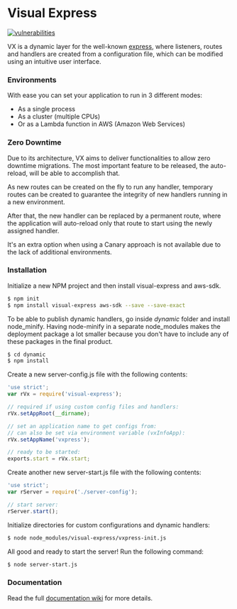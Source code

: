 # Visual Express

[![vulnerabilities](https://snyk.io/test/npm/visual-express/badge.svg)](https://snyk.io/test/npm/visual-express)

VX is a dynamic layer for the well-known [express](https://www.npmjs.com/package/express), where listeners, routes and handlers are created from a configuration file, which can be modified using an intuitive user interface.

### Environments

With ease you can set your application to run in 3 different modes:
- As a single process
- As a cluster (multiple CPUs)
- Or as a Lambda function in AWS (Amazon Web Services)

### Zero Downtime

Due to its architecture, VX aims to deliver functionalities to allow zero downtime migrations.
The most important feature to be released, the auto-reload, will be able to accomplish that.

As new routes can be created on the fly to run any handler, temporary routes can be created to guarantee the integrity of new handlers running in a new environment.

After that, the new handler can be replaced by a permanent route, where the application will auto-reload only that route to start using the newly assigned handler.

It's an extra option when using a Canary approach is not available due to the lack of additional environments.

### Installation

Initialize a new NPM project and then install visual-express and aws-sdk.

```sh
$ npm init
$ npm install visual-express aws-sdk --save --save-exact
```

To be able to publish dynamic handlers, go inside *dynamic* folder and install node_minify.
Having node-minify in a separate node_modules makes the deployment package a lot smaller because you don't have to include any of these packages in the final product.

```sh
$ cd dynamic
$ npm install
```

Create a new server-config.js file with the following contents:

```javascript
'use strict';
var rVx = require('visual-express');

// required if using custom config files and handlers:
rVx.setAppRoot(__dirname);

// set an application name to get configs from:
// can also be set via environment variable (vxInfoApp):
rVx.setAppName('vxpress');

// ready to be started:
exports.start = rVx.start;
```

Create another new server-start.js file with the following contents:

```javascript
'use strict';
var rServer = require('./server-config');

// start server:
rServer.start();
```

Initialize directories for custom configurations and dynamic handlers:

```sh
$ node node_modules/visual-express/vxpress-init.js
```

All good and ready to start the server!
Run the following command:

```sh
$ node server-start.js
```

### Documentation

Read the full [documentation wiki](https://github.com/fpenno/visual-express/wiki) for more details.
